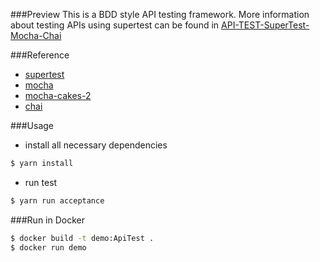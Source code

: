 ###Preview
This is a BDD style API testing framework. More information about testing APIs using supertest can be found in [API-TEST-SuperTest-Mocha-Chai](https://github.com/lemon123456/API-TEST-SuperTest-Mocha-Chai) 

###Reference
* [supertest](https://github.com/visionmedia/supertest)
* [mocha](https://mochajs.org/)
* [mocha-cakes-2](https://github.com/iensu/mocha-cakes-2)
* [chai](http://www.chaijs.com/api/)

###Usage
* install all necessary dependencies
```bash
$ yarn install
```
* run test
```bash
$ yarn run acceptance
```

###Run in Docker
```bash
$ docker build -t demo:ApiTest .
$ docker run demo
```
